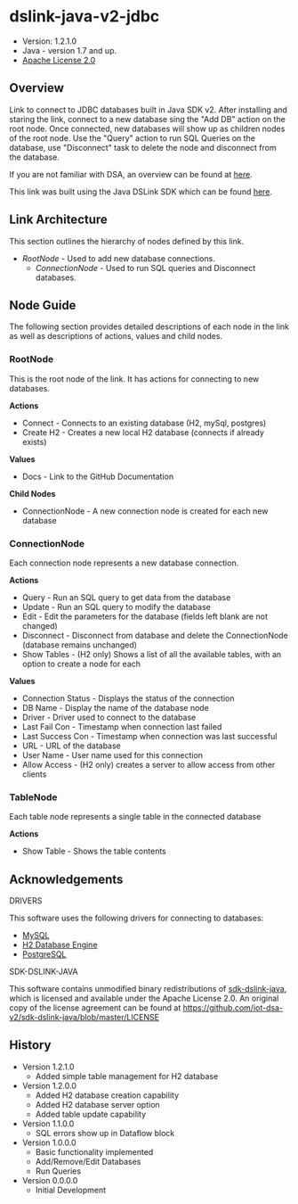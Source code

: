 # dslink-java-v2-jdbc

* Version: 1.2.1.0
* Java - version 1.7 and up.
* [Apache License 2.0](http://www.apache.org/licenses/LICENSE-2.0)

## Overview

Link to connect to JDBC databases built in Java SDK v2. 
After installing and staring the link, connect to a new database sing the 
"Add DB" action on the root node. Once connected, new databases will show up as children nodes of the root node.
Use the "Query" action to run SQL Queries on the database, use "Disconnect" task to 
delete the node and disconnect from the database.

If you are not familiar with DSA, an overview can be found at
[here](http://iot-dsa.org/get-started/how-dsa-works).

This link was built using the Java DSLink SDK which can be found
[here](https://github.com/iot-dsa-v2/sdk-dslink-java).

## Link Architecture

This section outlines the hierarchy of nodes defined by this link.

- _RootNode_ - Used to add new database connections.
  - _ConnectionNode_ - Used to run SQL queries and Disconnect databases.


## Node Guide

The following section provides detailed descriptions of each node in the link as well as
descriptions of actions, values and child nodes.


### RootNode

This is the root node of the link.  It has actions for connecting to new databases.

**Actions**
- Connect - Connects to an existing database (H2, mySql, postgres)
- Create H2 - Creates a new local H2 database (connects if already exists)

**Values**
- Docs - Link to the GitHub Documentation

**Child Nodes**
- ConnectionNode - A new connection node is created for each new database

### ConnectionNode

Each connection node represents a new database connection.

**Actions**
- Query - Run an SQL query to get data from the database
- Update - Run an SQL query to modify the database
- Edit - Edit the parameters for the database (fields left blank are not changed)
- Disconnect - Disconnect from database and delete the ConnectionNode (database remains unchanged)
- Show Tables - (H2 only) Shows a list of all the available tables, with an option to create a node for each

**Values**
- Connection Status - Displays the status of the connection
- DB Name - Display the name of the database node
- Driver - Driver used to connect to the database
- Last Fail Con - Timestamp when connection last failed
- Last Success Con - Timestamp when connection was last successful
- URL - URL of the database
- User Name - User name used for this connection
- Allow Access - (H2 only) creates a server to allow access from other clients

### TableNode

Each table node represents a single table in the connected database

**Actions**
- Show Table - Shows the table contents

## Acknowledgements

DRIVERS

This software uses the following drivers for connecting to databases:
* [MySQL](https://dev.mysql.com/)
* [H2 Database Engine](http://www.h2database.com)
* [PostgreSQL](https://www.postgresql.org/)

SDK-DSLINK-JAVA

This software contains unmodified binary redistributions of 
[sdk-dslink-java](https://github.com/iot-dsa-v2/sdk-dslink-java), which is licensed 
and available under the Apache License 2.0. An original copy of the license agreement can be found 
at https://github.com/iot-dsa-v2/sdk-dslink-java/blob/master/LICENSE

## History

* Version 1.2.1.0
  - Added simple table management for H2 database
* Version 1.2.0.0
  - Added H2 database creation capability
  - Added H2 database server option
  - Added table update capability
* Version 1.1.0.0
  - SQL errors show up in Dataflow block
* Version 1.0.0.0
  - Basic functionality implemented
  - Add/Remove/Edit Databases
  - Run Queries
* Version 0.0.0.0
  - Initial Development